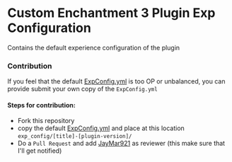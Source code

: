 # Custom Enchantment 3 Plugin Exp Configuration

Contains the default experience configuration of the plugin

### Contribution

If you feel that the default [ExpConfig.yml](/exp_config/default/ExpConfig.yml) is too OP or unbalanced, you can provide submit your own copy of the `ExpConfig.yml`

#### Steps for contribution:

- Fork this repository
- copy the default [ExpConfig.yml](/exp_config/default/ExpConfig.yml) and place at this location `exp_config/[title]-[plugin-version]/`
- Do a `Pull Request` and add [JayMar921](https://github.com/jaymar921) as reviewer (this make sure that I'll get notified)
